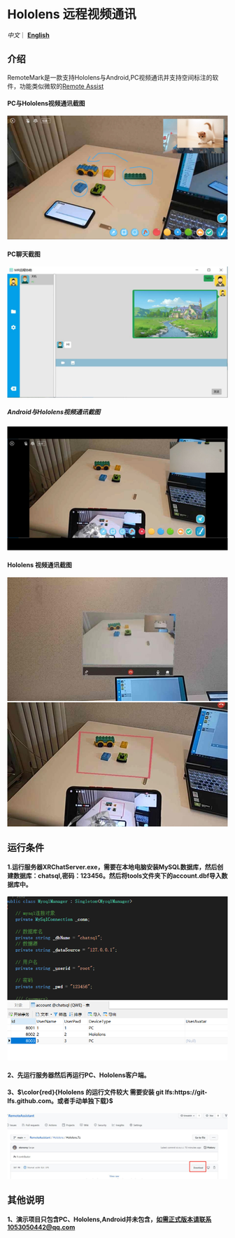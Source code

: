 # Hololens 远程视频通讯

*中文*｜ [**English**](README_en.md) 

## 介绍
RemoteMark是一款支持Hololens与Android,PC视频通讯并支持空间标注的软件，功能类似微软的[Remote Assist](https://docs.microsoft.com/en-us/dynamics365/mixed-reality/remote-assist/ra-overview)

#### PC与Hololens视频通讯截图
![Image text](Image/pc.jpg)
#### PC聊天截图
![Image text](Image/pc_chat.jpg)
##### Android与Hololens视频通讯截图
![Image text](Image/android.jpg)
#### Hololens 视频通讯截图
![Image text](Image/hls.jpg)
![Image text](Image/hls2.jpg)
## 运行条件

#### 1.运行服务器XRChatServer.exe，需要在本地电脑安装MySQL数据库，然后创建数据库：chatsql,密码：123456。然后将tools文件夹下的account.dbf导入数据库中。
![Image text](Image/sqlset.png)
![Image text](Image/SQL.png)
#### 2、先运行服务器然后再运行PC、Hololens客户端。
#### 3、$\color{red}{Hololens 的运行文件较大 需要安装 git lfs:https://git-lfs.github.com。或者手动单独下载}$ 
![Image text](Image/hlsload.jpg)
## 其他说明
#### 1、演示项目只包含PC、Hololens,Android并未包含，如需正式版本请联系1053050442@qq.com

